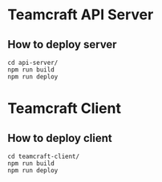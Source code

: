 # Teamcraft API Server
## How to deploy server
```
cd api-server/
npm run build
npm run deploy
```

# Teamcraft Client
## How to deploy client
```
cd teamcraft-client/
npm run build
npm run deploy
```